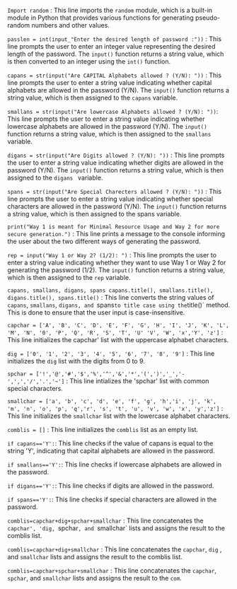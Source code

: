 `Import random` : This line imports the `random` module, which is a built-in module in Python that provides various functions for generating pseudo-random numbers and other values.

`passlen = int(input_"Enter the desired length of password :"))` : This line prompts the user to enter an integer value representing the desired length of the password. The `input()` function returns a string value, which is then converted to an integer using the `int()` function.

`capans = str(input("Are CAPITAL Alphabets allowed ? (Y/N): "))` : This line prompts the user to enter a string value indicating whether capital alphabets are allowed in the password (Y/N). The `input()` function returns a string value, which is then assigned to the `capans` variable.

`smallans = str(input("Are lowercase Alphabets allowed ? (Y/N): "))`: This line prompts the user to enter a string value indicating whether lowercase alphabets are allowed in the password (Y/N). The `input()` function returns a string value, which is then assigned to the `smallans` variable.

`digans = str(input("Are Digits allowed ? (Y/N): "))` : This line prompts the user to enter a string value indicating whether digits are allowed in the password (Y/N). The `input()` function returns a string value, which is then assigned to the `digans ` variable.

`spans = str(input("Are Special Charecters allowed ? (Y/N): "))` : This line prompts the user to enter a string value indicating whether special characters are allowed in the password (Y/N). The `input()` function returns a string value, which is then assigned to the spans variable.

`print("Way 1 is meant for Minimal Resource Usage and Way 2 for more secure generation.")` : This line prints a message to the console informing the user about the two different ways of generating the password.

`rep = input("Way 1 or Way 2? (1/2): ")` : This line prompts the user to enter a string value indicating whether they want to use Way 1 or Way 2 for generating the password (1/2). The `input()` function returns a string value, which is then assigned to the `rep` variable.

`capans, smallans, digans, spans capans.title(), smallans.title(), digans.title(), spans.title()` : This line converts the string values of `capans`, `smallans`, `digans, and `spans` to title case using the `title()` method. This is done to ensure that the user input is case-insensitive.

`capchar = ['A', 'B', 'C', 'D', 'E', 'F', 'G', 'H', 'I', 'J', 'K', 'L', 'M', 'N', '0', 'P', 'Q', 'R', 'S', 'T', 'U' 'V', 'W', 'x','Y', 'z']` : This line initializes the capchar' list with the uppercase alphabet characters.

`dig = ['0', '1', '2', '3', '4', '5', '6', '7', '8', '9']` : This line initializes the `dig` list with the digits from 0 to 9.

`spchar = ['!','@','#','$','%','^','&','*','(',')','_','-',',','/','.','~']` : This line intializes the 'spchar' list with common special characters.

`smallchar = ['a', 'b', 'c', 'd', 'e', 'f', 'g', 'h','i', 'j', 'k', 'm', 'n', 'o', 'p', 'q','r', 's', 't', 'u', 'v', 'w', 'x', 'y','z']` : This line initializes the `smallchar` list with the lowercase alphabet characters.

`comblis = []` : This line initializes the `comblis` list as an empty list.

`if capans=='Y':`: This line checks if the value of capans is equal to the string 'Y', indicating that capital alphabets are allowed in the password.

`if smallans=='Y':`: This line checks if lowercase alphabets are allowed in the password.

`if digans=='Y':`: This line checks if digits are allowed in the password.

`if spans=='Y':`: This line checks if special characters are allowed in the password.

`comblis=capchar+dig+spchar+smallchar` : This line concatenates the `capchar', 'dig, `spchar`, and `smallchar` lists and assigns the result to the comblis list.

`comblis=capchar+dig+smallchar` : This line concatenates the `capchar`, `dig` , and `smallchar` lists and assigns the result to the comblis list.

`comblis=capchar+spchar+smallchar` : This line concatenates the `capchar`, `spchar`, and `smallchar` lists and assigns the result to the `com`.
